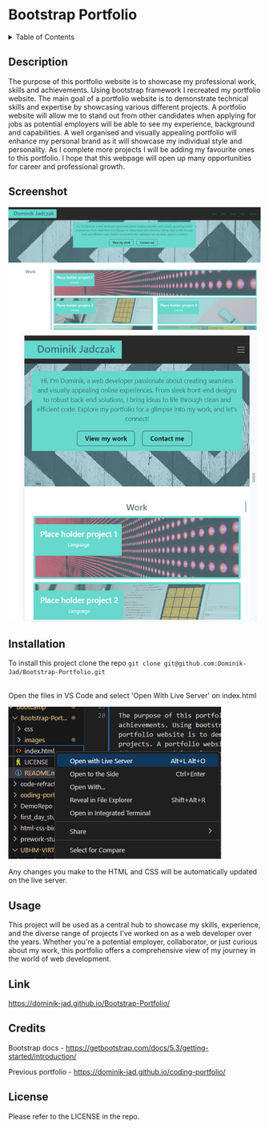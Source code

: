 # Bootstrap Portfolio


<details>
  <summary>Table of Contents</summary>
  <ol>
    <li><a href="#Description">Description</a></li>
    <li><a href="#Screenshot">Screenshot</a></li>
    <li><a href="#Installation">Installation</a></li>
    <li><a href="#Usage">Usage</a></li>
    <li><a href="#Link">Link</a></li>
    <li><a href="#Credits">Credits</a></li>
    <li><a href="#License">License</a></li>
  </ol>
</details>


## Description

The purpose of this portfolio website is to showcase my professional work, skills and achievements. Using bootstrap framework I recreated my portfolio website. The main goal of a portfolio website is to demonstrate technical skills and expertise by showcasing various different projects. A portfolio website will allow me to stand out from other candidates when applying for jobs as potential employers will be able to see my experience, background and capabilities. A well organised and visually appealing portfolio will enhance my personal brand as it will showcase my individual style and personality. As I complete more projects I will be adding my favourite ones to this portfolio. I hope that this webpage will open up many opportunities for career and professional growth.


## Screenshot


![Screenshot of the first part website used for this challenge](./images/screenshot-01.png)
![Screenshot showing responsive desing](.//images/screenshot-02.png)


## Installation


To install this project clone the repo
    ```
    git clone git@github.com:Dominik-Jad/Bootstrap-Portfolio.git
    ```
    
<br> 
Open the files in VS Code and select 'Open With Live Server' on index.html


![Screenshot of vs code with open with live server option open](./images/screenshot-run.png)


Any changes you make to the HTML and CSS will be automatically updated on the live server.


## Usage


This project will be used as a central hub to showcase my skills, experience, and the diverse range of projects I've worked on as a web developer over the years. Whether you're a potential employer, collaborator, or just curious about my work, this portfolio offers a comprehensive view of my journey in the world of web development.


## Link

https://dominik-jad.github.io/Bootstrap-Portfolio/

## Credits
Bootstrap docs - https://getbootstrap.com/docs/5.3/getting-started/introduction/

Previous portfolio - https://dominik-jad.github.io/coding-portfolio/


## License


Please refer to the LICENSE in the repo.
